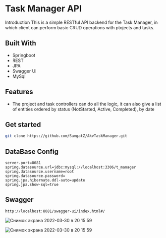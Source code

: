 # Task Manager API

Introduction
This is a simple RESTful API backend for the Task Manager, in which client can perform basic CRUD operations with ptojects and tasks. 
## Built With
- Springboot
- REST
- JPA
- Swagger UI
- MySql

## Features
- The project and task controllers can do all the logic, it can also give a list of entities ordered by status (NotStarted,
    Active,
    Completed), by date

## Get started

```sh
git clone https://github.com/SamgatZ/AkvTaskManager.git
```
## DataBase Config
    server.port=8081
    spring.datasource.url=jdbc:mysql://localhost:3306/t_manager
    spring.datasource.username=root
    spring.datasource.password=
    spring.jpa.hibernate.ddl-auto=update
    spring.jpa.show-sql=true
    
## Swagger
    http://localhost:8081/swagger-ui/index.html#/
    
![Снимок экрана 2022-03-30 в 20 15 59](https://user-images.githubusercontent.com/102664187/160857674-82475efa-a47b-409c-8c46-850eb3ec3818.png)

![Снимок экрана 2022-03-30 в 20 15 59](https://user-images.githubusercontent.com/102664187/160857707-62d25518-214d-48cb-90e7-b3170161d416.png)


